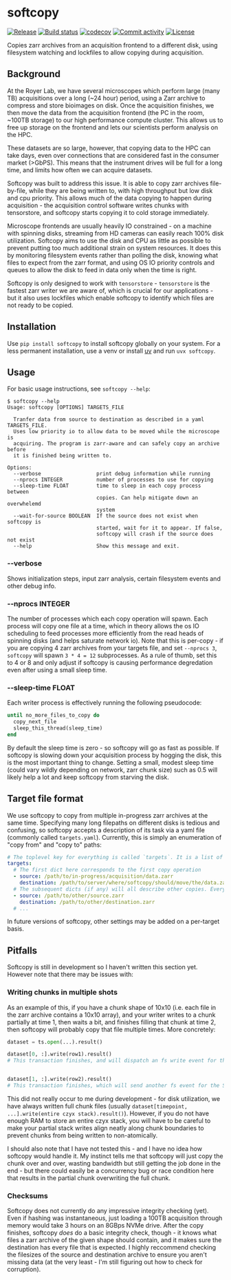 # softcopy

[![Release](https://img.shields.io/github/v/release/royerlab/softcopy)](https://img.shields.io/github/v/release/royerlab/softcopy)
[![Build status](https://img.shields.io/github/actions/workflow/status/royerlab/softcopy/main.yml?branch=main)](https://github.com/royerlab/softcopy/actions/workflows/main.yml?query=branch%3Amain)
[![codecov](https://codecov.io/gh/royerlab/softcopy/branch/main/graph/badge.svg)](https://codecov.io/gh/royerlab/softcopy)
[![Commit activity](https://img.shields.io/github/commit-activity/m/royerlab/softcopy)](https://img.shields.io/github/commit-activity/m/royerlab/softcopy)
[![License](https://img.shields.io/github/license/royerlab/softcopy)](https://img.shields.io/github/license/royerlab/softcopy)

Copies zarr archives from an acquisition frontend to a different disk, using filesystem watching and lockfiles to allow copying during acquisition.

## Background
At the Royer Lab, we have several microscopes which perform large (many TB) acquisitions over a long (~24 hour) period, using a Zarr archive to compress and store bioimages on disk.
Once the acquisition finishes, we then move the data from the acquisition frontend (the PC in the room, ~100TB storage) to our high performance compute cluster. This allows us to
free up storage on the frontend and lets our scientists perform analysis on the HPC.

These datasets are so large, however, that copying data to the HPC can take days, even over connections that are considered fast in the consumer market (>GbPS). This means that
the instrument drives will be full for a long time, and limits how often we can acquire datasets.

Softcopy was built to address this issue. It is able to copy zarr archives file-by-file, while they are being written to, with high throughput but low disk and cpu priority.
This allows much of the data copying to happen during acquisition - the acquisition control software writes chunks with tensorstore, and softcopy starts copying it to cold storage
immediately.

Microscope frontends are usually heavily IO constrained - on a machine with spinning disks, streaming from HD cameras can easily reach 100% disk utilization. Softcopy aims
to use the disk and CPU as little as possible to prevent putting too much additional strain on system resources. It does this by monitoring filesystem events rather than polling
the disk, knowing what files to expect from the zarr format, and using OS IO priority controls and queues to allow the disk to feed in data only when the time is right.

Softcopy is only designed to work with `tensorstore` - `tensorstore` is the fastest zarr writer we are aware of, which is crucial for our applications - but it also uses
lockfiles which enable softcopy to identify which files are not ready to be copied.

## Installation
Use `pip install softcopy` to install softcopy globally on your system. For a less permanent installation, use a venv or install [uv](https://docs.astral.sh/uv/) and run `uvx softcopy`.

## Usage
For basic usage instructions, see `softcopy --help`:

```
$ softcopy --help
Usage: softcopy [OPTIONS] TARGETS_FILE

  Tranfer data from source to destination as described in a yaml TARGETS_FILE.
  Uses low priority io to allow data to be moved while the microscope is
  acquiring. The program is zarr-aware and can safely copy an archive before
  it is finished being written to.

Options:
  --verbose                  print debug information while running
  --nprocs INTEGER           number of processes to use for copying
  --sleep-time FLOAT         time to sleep in each copy process between
                             copies. Can help mitigate down an overwhelemd
                             system
  --wait-for-source BOOLEAN  If the source does not exist when softcopy is
                             started, wait for it to appear. If false,
                             softcopy will crash if the source does not exist
  --help                     Show this message and exit.
```

### --verbose
Shows initialization steps, input zarr analysis, certain filesystem events and other debug info.

### --nprocs INTEGER
The number of processes which each copy operation will spawn. Each process will copy one file at a time, which in theory allows the os IO scheduling to feed
processes more efficiently from the read heads of spinning disks (and helps saturate network io). Note that this is per-copy - if you are copying 4 zarr archives
from your targets file, and set `--nprocs 3`, `softcopy` will spawn `3 * 4 = 12` subprocesses. As a rule of thumb, set this to 4 or 8 and only adjust if softcopy
is causing performance degredation even after using a small sleep time.

### --sleep-time FLOAT
Each writer process is effectively running the following pseudocode:
```ruby
until no_more_files_to_copy do
  copy_next_file
  sleep_this_thread(sleep_time)
end
```
By default the sleep time is zero - so softcopy will go as fast as possible. If softcopy is slowing down your acquisition process by hogging the disk, this is
the most important thing to change. Setting a small, modest sleep time (could vary wildly depending on network, zarr chunk size) such as 0.5 will likely help
a lot and keep softcopy from starving the disk.

## Target file format
We use softcopy to copy from multiple in-progress zarr archives at the same time. Specifying many long filepaths on different disks is tedious and confusing, so softcopy
accepts a description of its task via a yaml file (commonly called `targets.yaml`). Currently, this is simply an enumeration of "copy from" and "copy to" paths:

```yaml
# The toplevel key for everything is called `targets`. It is a list of dicts, and must contain at least one source/destination pair.
targets:
  # The first dict here corresponds to the first copy operation
  - source: /path/to/in-progress/acquisition/data.zarr
    destination: /path/to/server/where/softcopy/should/move/the/data.zarr
  # The subsequent dicts (if any) will all describe other copies. Everything will happen in parallel, order doesn't matter
  - source: /path/to/other/source.zarr
    destination: /path/to/other/destination.zarr
  # ...
```

In future versions of softcopy, other settings may be added on a per-target basis.

## Pitfalls
Softcopy is still in development so I haven't written this section yet. However note that there may be issues with:

### Writing chunks in multiple shots
As an example of this, if you have a chunk shape of 10x10 (i.e. each file in the zarr archive contains a 10x10 array),
and your writer writes to a chunk partially at time 1, then waits a bit, and finishes filling that chunk at time 2, then softcopy
will probably copy that file multiple times. More concretely:

```python
dataset = ts.open(...).result()

dataset[0, :].write(row1).result()
# This transaction finishes, and will dispatch an fs write event for the partial chunk (chunk id 0,0). softcopy sees this and copies it


dataset[1, :].write(row2).result()
# This transaction finishes, which will send another fs event for the SAME chunk (0,0). Softcopy will then copy this file again...
```

This did not really occur to me during development - for disk utilization, we have always written full chunk files (usually `dataset[timepoint, ...].write(entire czyx stack).result()`).
However, if you do not have enough RAM to store an entire czyx stack, you will have to be careful to make your partial stack writes align neatly along chunk boundaries to prevent
chunks from being written to non-atomically.

I should also note that I have not tested this - and I have no idea how softcopy would handle it. My instinct tells me that softcopy will just copy the chunk over and over, wasting bandwidth but still getting the job done in the end - but there could easily be a concurrency bug or race condition here that results in the partial chunk overwriting the full chunk.

### Checksums
Softcopy does not currently do any impressive integrity checking (yet). Even if hashing was instantaneous, just loading a 100TB acquisition through memory would take 3 hours on an 8GBps NVMe drive. After the copy finishes, softcopy *does* do a basic integrity check, though - it knows what files a zarr archive of the given shape should contain, and it makes sure the destination has every file that is expected. I highly reccommend checking the filesizes of the source and destination archive to ensure you aren't missing data (at the very least - I'm still figuring out how to check for corruption).
